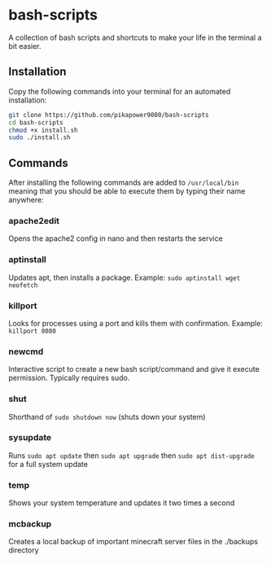 # bash-scripts

A collection of bash scripts and shortcuts to make your life in the terminal a bit easier.

## Installation

Copy the following commands into your terminal for an automated installation:

```bash
git clone https://github.com/pikapower9080/bash-scripts
cd bash-scripts
chmod +x install.sh
sudo ./install.sh
```

## Commands

After installing the following commands are added to `/usr/local/bin` meaning that you should be able to execute them by typing their name anywhere:

### apache2edit
Opens the apache2 config in nano and then restarts the service

### aptinstall
Updates apt, then installs a package. Example: `sudo aptinstall wget neofetch`

### killport
Looks for processes using a port and kills them with confirmation. Example: `killport 8080`

### newcmd
Interactive script to create a new bash script/command and give it execute permission. Typically requires sudo.

### shut
Shorthand of `sudo shutdown now` (shuts down your system)

### sysupdate
Runs `sudo apt update` then `sudo apt upgrade` then `sudo apt dist-upgrade` for a full system update

### temp
Shows your system temperature and updates it two times a second

### mcbackup
Creates a local backup of important minecraft server files in the ./backups directory
